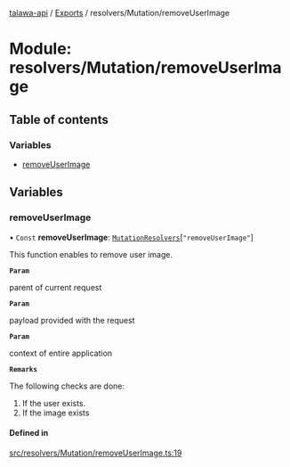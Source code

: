 [talawa-api](../README.md) / [Exports](../modules.md) / resolvers/Mutation/removeUserImage

# Module: resolvers/Mutation/removeUserImage

## Table of contents

### Variables

- [removeUserImage](resolvers_Mutation_removeUserImage.md#removeuserimage)

## Variables

### removeUserImage

• `Const` **removeUserImage**: [`MutationResolvers`](types_generatedGraphQLTypes.md#mutationresolvers)[``"removeUserImage"``]

This function enables to remove user image.

**`Param`**

parent of current request

**`Param`**

payload provided with the request

**`Param`**

context of entire application

**`Remarks`**

The following checks are done:
1. If the user exists.
2. If the image exists

#### Defined in

[src/resolvers/Mutation/removeUserImage.ts:19](https://github.com/PalisadoesFoundation/talawa-api/blob/362768f/src/resolvers/Mutation/removeUserImage.ts#L19)
